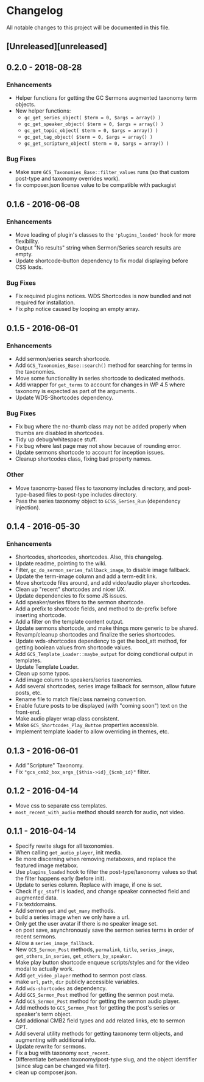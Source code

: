 # Changelog
All notable changes to this project will be documented in this file.

## [Unreleased][unreleased]

## 0.2.0 - 2018-08-28

### Enhancements

- Helper functions for getting the GC Sermons augmented taxonomy term objects.
- New helper functions: 
	- `gc_get_series_object( $term = 0, $args = array() )`
	- `gc_get_speaker_object( $term = 0, $args = array() )`
	- `gc_get_topic_object( $term = 0, $args = array() )`
	- `gc_get_tag_object( $term = 0, $args = array() )`
	- `gc_get_scripture_object( $term = 0, $args = array() )`

### Bug Fixes

- Make sure `GCS_Taxonomies_Base::filter_values` runs (so that custom post-type and taxonomy overrides work).
- fix composer.json license value to be compatible with packagist

## 0.1.6 - 2016-06-08

### Enhancements

* Move loading of plugin's classes to the `'plugins_loaded'` hook for more flexibility.
* Output "No results" string when Sermon/Series search results are empty.
* Update shortcode-button dependency to fix modal displaying before CSS loads.

### Bug Fixes

* Fix required plugins notices. WDS Shortcodes is now bundled and not required for installation.
* Fix php notice caused by looping an empty array.

## 0.1.5 - 2016-06-01

### Enhancements

* Add sermon/series search shortcode.
* Add `GCS_Taxonomies_Base::search()` method for searching for terms in the taxonomies.
* Move some functionality in series shortcode to dedicated methods.
* Add wrapper for `get_terms` to account for changes in WP 4.5 where taxonomy is expected as part of the arguments..
* Update WDS-Shortcodes dependency.

### Bug Fixes

* Fix bug where the no-thumb class may not be added properly when thumbs are disabled in shortcodes.
* Tidy up debug/whitespace stuff.
* Fix bug where last page may not show because of rounding error.
* Update sermons shortcode to account for inception issues.
* Cleanup shortcodes class, fixing bad property names.

### Other

* Move taxonomy-based files to taxonomy includes directory, and post-type-based files to post-type includes directory.
* Pass the series taxonomy object to `GCSS_Series_Run` (dependency injection).

## 0.1.4 - 2016-05-30

### Enhancements

- Shortcodes, shortcodes, shortcodes. Also, this changelog.
- Update readme, pointing to the wiki.
- Filter, `gc_do_sermon_series_fallback_image`, to disable image fallback.
- Update the term-image column and add a term-edit link.
- Move shortcode files around, and add video/audio player shortcodes.
- Clean up "recent" shortcodes and nicer UX.
- Update dependencies to fix some JS issues.
- Add speaker/series filters to the sermon shortcode.
- Add a prefix to shortcode fields, and method to de-prefix before inserting shortcode.
- Add a filter on the template content output.
- Update sermons shortcode, and make things more generic to be shared.
- Revamp/cleanup shortcodes and finalize the series shortcodes.
- Update wds-shortcodes dependency to get the bool_att method, for getting boolean values from shortcode values.
- Add `GCS_Template_Loader::maybe_output` for doing condtional output in templates.
- Update Template Loader.
- Clean up some typos.
- Add image column to speakers/series taxonomies.
- Add several shortcodes, series image fallback for sermson, allow future posts, etc.
- Rename file to match file/class nameing convention.
- Enable future posts to be displayed (with "coming soon") text on the front-end.
- Make audio player wrap class consistent.
- Make `GCS_Shortcodes_Play_Button` properties accessible.
- Implement template loader to allow overriding in themes, etc.

## 0.1.3 - 2016-06-01

- Add "Scripture" Taxonomy.
- Fix `"gcs_cmb2_box_args_{$this->id}_{$cmb_id}"` filter.

## 0.1.2 - 2016-04-14

- Move css to separate css templates.
- `most_recent_with_audio` method should search for audio, not video.

## 0.1.1 - 2016-04-14

- Specify rewite slugs for all taxonomies.
- When calling `get_audio_player`, init media.
- Be more discerning when removing metaboxes, and replace the featured image metabox.
- Use `plugins_loaded` hook to filter the post-type/taxonomy values so that the filter happens early (before init).
- Update to series column. Replace with image, if one is set.
- Check if `gc_staff` is loaded, and change speaker connected field and augmented data.
- Fix textdomains.
- Add sermon `get` and `get_many` methods.
- build a series image when we only have a url.
- Only get the user avatar if there is no speaker image set.
- on post save, asynchronously save the sermon series terms in order of recent sermons.
- Allow a `series_image_fallback`.
- New `GCS_Sermon_Post` methods, `permalink`, `title`, `series_image`, `get_others_in_series`, `get_others_by_speaker`.
- Make play button shortcode enqueue scripts/styles and for the video modal to actually work.
- Add `get_video_player` method to sermon post class.
- make `url`, `path`, `dir` publicly accessible variables.
- Add `wds-shortcodes` as dependency.
- Add `GCS_Sermon_Post` method for getting the sermon post meta.
- Add `GCS_Sermon_Post` method for getting the sermon audio player.
- Add methods to `GCS_Sermon_Post` for getting the post's series or speaker's term object.
- Add addional CMB2 field types and add related links, etc to sermon CPT.
- Add several utility methods for getting taxonomy term objects, and augmenting with additional info.
- Update rewrite for sermons.
- Fix a bug with taxonomy `most_recent`.
- Differentiate between taxonomy/post-type slug, and the object identifier (since slug can be changed via filter).
- clean up composer.json.